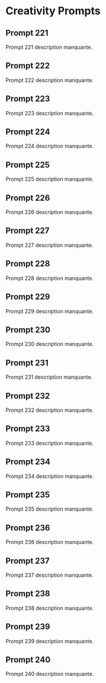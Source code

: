 # Creativity Prompts

## Prompt 221
Prompt 221 description manquante.

## Prompt 222
Prompt 222 description manquante.

## Prompt 223
Prompt 223 description manquante.

## Prompt 224
Prompt 224 description manquante.

## Prompt 225
Prompt 225 description manquante.

## Prompt 226
Prompt 226 description manquante.

## Prompt 227
Prompt 227 description manquante.

## Prompt 228
Prompt 228 description manquante.

## Prompt 229
Prompt 229 description manquante.

## Prompt 230
Prompt 230 description manquante.

## Prompt 231
Prompt 231 description manquante.

## Prompt 232
Prompt 232 description manquante.

## Prompt 233
Prompt 233 description manquante.

## Prompt 234
Prompt 234 description manquante.

## Prompt 235
Prompt 235 description manquante.

## Prompt 236
Prompt 236 description manquante.

## Prompt 237
Prompt 237 description manquante.

## Prompt 238
Prompt 238 description manquante.

## Prompt 239
Prompt 239 description manquante.

## Prompt 240
Prompt 240 description manquante.


